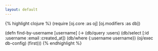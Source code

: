 ```yaml
---
layout: default
---
```


{% highlight clojure %}
(require [oj.core :as oj]
         [oj.modifiers :as db])

(defn find-by-username [username]
  (-> (db/query :users)
      (db/select [:id :username :email :created_at])
      (db/where {:username username})
      (oj/exec db-config)
      (first)))
{% endhighlight %}

